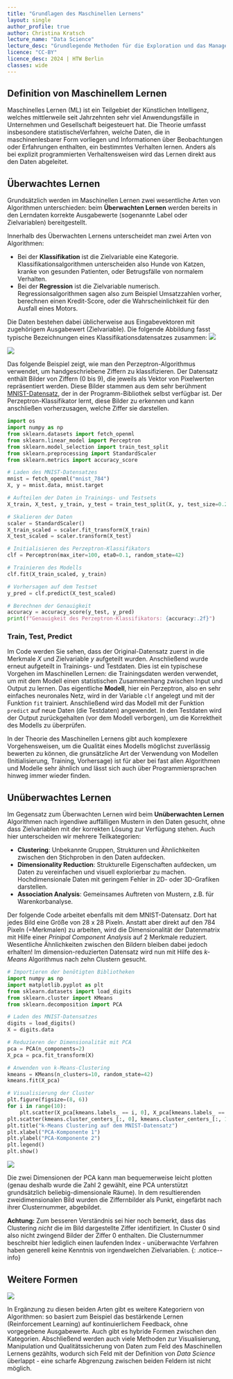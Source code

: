 ```yaml
---
title: "Grundlagen des Maschinellen Lernens"
layout: single
author_profile: true
author: Christina Kratsch
lecture_name: "Data Science"
lecture_desc: "Grundlegende Methoden für die Exploration und das Management von Daten."
licence: "CC-BY"
licence_desc: 2024 | HTW Berlin 
classes: wide
---
```


## Definition von Maschinellem Lernen

Maschinelles Lernen (ML) ist ein Teilgebiet der Künstlichen Intelligenz, welches mittlerweile seit Jahrzehnten sehr viel Anwendungsfälle in Unternehmen und Gesellschaft beigesteuert hat. Die Theorie umfasst insbesondere statistischeVerfahren, welche Daten, die in maschinenlesbarer Form vorliegen und Informationen über Beobachtungen oder Erfahrungen enthalten, ein bestimmtes Verhalten lernen. Anders als bei explizit programmierten Verhaltensweisen wird das Lernen direkt aus den Daten abgeleitet. 

## Überwachtes Lernen

Grundsätzlich werden im Maschinellen Lernen zwei wesentliche Arten von Algorithmen unterschieden: beim **Überwachten Lernen** werden bereits in den Lerndaten korrekte Ausgabewerte (sogenannte Label oder Zielvariablen) bereitgestellt.

Innerhalb des Überwachten Lernens unterscheidet man zwei Arten von Algorithmen:
* Bei der **Klassifikation** ist die Zielvariable eine Kategorie. Klassifikationsalgorithmen unterscheiden also Hunde von Katzen, kranke von gesunden Patienten, oder Betrugsfälle von normalem Verhalten.
* Bei der **Regression** ist die Zielvariable numerisch. Regressionsalgorithmen sagen also zum Beispiel Umsatzzahlen vorher, berechnen einen Kredit-Score, oder die Wahrscheinlichkeit für den Ausfall eines Motors.

Die Daten bestehen dabei üblicherweise aus Eingabevektoren mit zugehörigem Ausgabewert (Zielvariable). Die folgende Abbildung fasst typische Bezeichnungen eines Klassifikationsdatensatzes zusammen:
![](/assets/images/ds-lecture/vocabulary-classification.png)

![](/assets/images/ds-lecture/MNIST.png)

Das folgende Beispiel zeigt, wie man den Perzeptron-Algorithmus verwendet, um handgeschriebene Ziffern zu klassifizieren. Der Datensatz enthält Bilder von Ziffern (0 bis 9), die jeweils als Vektor von Pixelwerten repräsentiert werden. Diese Bilder stammen aus dem sehr berühment [MNIST-Datensatz](https://en.wikipedia.org/wiki/MNIST_database), der in der Programm-Bibliothek selbst verfügbar ist. Der Perzeptron-Klassifikator lernt, diese Bilder zu erkennen und kann anschließen vorherzusagen, welche Ziffer sie darstellen.

```python
import os
import numpy as np
from sklearn.datasets import fetch_openml
from sklearn.linear_model import Perceptron
from sklearn.model_selection import train_test_split
from sklearn.preprocessing import StandardScaler
from sklearn.metrics import accuracy_score

# Laden des MNIST-Datensatzes
mnist = fetch_openml("mnist_784")
X, y = mnist.data, mnist.target

# Aufteilen der Daten in Trainings- und Testsets
X_train, X_test, y_train, y_test = train_test_split(X, y, test_size=0.2, random_state=42)

# Skalieren der Daten
scaler = StandardScaler()
X_train_scaled = scaler.fit_transform(X_train)
X_test_scaled = scaler.transform(X_test)

# Initialisieren des Perzeptron-Klassifikators
clf = Perceptron(max_iter=100, eta0=0.1, random_state=42)

# Trainieren des Modells
clf.fit(X_train_scaled, y_train)

# Vorhersagen auf dem Testset
y_pred = clf.predict(X_test_scaled)

# Berechnen der Genauigkeit
accuracy = accuracy_score(y_test, y_pred)
print(f"Genauigkeit des Perzeptron-Klassifikators: {accuracy:.2f}")

```

### Train, Test, Predict

Im Code werden Sie sehen, dass der Original-Datensatz zuerst in die Merkmale $X$ und Zielvariable $y$ aufgeteilt wurden. Anschließend wurde erneut aufgeteilt in Trainings- und Testdaten. Dies ist ein typischese Vorgehen im Maschinellen Lernen: die Trainingsdaten werden verwendet, um mit dem Modell einen statistischen Zusammenhang zwischen Input und Output zu lernen. Das eigentliche **Modell**, hier ein Perzeptron, also en sehr einfaches neuronales Netz, wird in der Variable `clf` angelegt und mit der Funktion `fit` trainiert. Anschließend wird das Modell mit der Funktion `predict` auf neue Daten (die Testdaten) angewendet.  In den Testdaten wird der Output zurückgehalten (vor dem Modell verborgen), um die Korrektheit des Modells zu überprüfen. 

In der Theorie des Maschinellen Lernens gibt auch komplexere Vorgehensweisen, um die Qualität eines Modells möglichst zuverlässig bewerten zu können, die grunsätzliche Art der Verwendung von Modellen (Initialisierung, Training, Vorhersage) ist für aber bei fast allen Algorithmen und Modelle sehr ähnlich und lässt sich auch über Programmiersprachen hinweg immer wieder finden.


## Unüberwachtes Lernen

Im Gegensatz zum Überwachten Lernen wird beim **Unüberwachten Lernen** Algorithmen nach irgendiwe auffälligen Mustern in den Daten gesucht, ohne dass Zielvariablen mit der korrekten Lösung zur Verfügung stehen. Auch hier unterscheiden wir mehrere Teilkategorien:

* **Clustering**: Unbekannte Gruppen, Strukturen und Ähnlichkeiten zwischen den Stichproben in den Daten aufdecken.
* **Dimensionality Reduction**: Strukturelle Eigenschaften aufdecken, um Daten zu vereinfachen und visuell explorierbar zu machen. Hochdimensionale Daten mit geringem Fehler in 2D- oder 3D-Grafiken darstellen.
* **Association Analysis**: Gemeinsames Auftreten von Mustern, z.B. für Warenkorbanalyse.


Der folgende Code arbeitet ebenfalls mit dem MNIST-Datensatz. Dort hat jedes Bild eine Größe von 28 x 28 Pixeln. Anstatt aber direkt auf den 784 Pixeln (=Merkmalen) zu arbeiten, wird die Dimensionalität der Datenmatrix mit Hilfe einer *Prinipal Component Analysis* auf 2 Merkmale reduziert. Wesentliche Ähnlichkeiten zwischen den Bildern bleiben dabei jedoch erhalten! Im dimension-reduzierten Datensatz wird nun mit Hilfe des *k-Means* Algorithmus nach zehn Clustern gesucht.

```python
# Importieren der benötigten Bibliotheken
import numpy as np
import matplotlib.pyplot as plt
from sklearn.datasets import load_digits
from sklearn.cluster import KMeans
from sklearn.decomposition import PCA

# Laden des MNIST-Datensatzes
digits = load_digits()
X = digits.data

# Reduzieren der Dimensionalität mit PCA
pca = PCA(n_components=2)
X_pca = pca.fit_transform(X)

# Anwenden von k-Means-Clustering
kmeans = KMeans(n_clusters=10, random_state=42)
kmeans.fit(X_pca)

# Visualisierung der Cluster
plt.figure(figsize=(8, 6))
for i in range(10):
    plt.scatter(X_pca[kmeans.labels_ == i, 0], X_pca[kmeans.labels_ == i, 1], label=f"Cluster {i}")
plt.scatter(kmeans.cluster_centers_[:, 0], kmeans.cluster_centers_[:, 1], color='black', marker='x', s=100, label='Cluster Centers')
plt.title("k-Means Clustering auf dem MNIST-Datensatz")
plt.xlabel("PCA-Komponente 1")
plt.ylabel("PCA-Komponente 2")
plt.legend()
plt.show()

```

![](./img/mnist-output.png)

Die zwei Dimensionen der PCA kann man bequemerweise leicht plotten (genau deshalb wurde die Zahl 2 gewählt, eine PCA unterstützt grundsätzlich beliebig-dimensionale Räume). In dem resultierenden zweidimensionalen Bild wurden die Ziffernbilder als Punkt, eingefärbt nach ihrer Clusternummer, abgebildet.

**Achtung:** Zum besseren Verständnis sei hier noch bemerkt, dass das Clustering *nicht* die im Bild dargestellte Ziffer identifiziert. In Cluster 0 sind also nicht zwingend Bilder der Ziffer 0 enthalten. Die Clusternummer beschreibt hier lediglich einen laufenden Index - unüberwachte Verfahren haben generell keine Kenntnis von irgendwelchen Zielvariablen.
{: .notice--info} 


## Weitere Formen

![](/assets/images/ds-lecture/ml-tree.png)

In Ergänzung zu diesen beiden Arten gibt es weitere Kategoriern von Algorithmen: so basiert zum Beispiel das bestärkende Lernen (Reinforcement Learning) auf kontinuierlichem Feedback, ohne vorgegebene Ausgabewerte. Auch gibt es hybride Formen zwischen den Kategorien. Abschließend werden auch viele Methoden zur Visualisierung, Manipulation und Qualitätssicherung von Daten zum Feld des Maschinellen Lernens gezählts, wodurch sich Feld mit der Definition von *Data Science* überlappt - eine scharfe Abgrenzung zwischen beiden Feldern ist nicht möglich.


